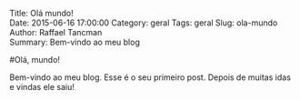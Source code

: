Title: Olá mundo!  
Date: 2015-06-16 17:00:00 
Category: geral
Tags: geral
Slug: ola-mundo  
Author: Raffael Tancman  
Summary: Bem-vindo ao meu blog

#Olá, mundo!

Bem-vindo ao meu blog. Esse é o seu primeiro post. Depois de muitas idas e vindas ele saiu!